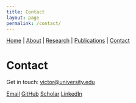 ```yaml
---
title: Contact
layout: page
permalink: /contact/
---
```

<!-- Navigation -->
[Home](/) | [About](/about/) | [Research](/research/) | [Publications](/publications/) | [Contact](/contact/)

# Contact

Get in touch: victor@university.edu

[Email](mailto:victor@university.edu) [GitHub](https://github.com/Ongevic) [Scholar](https://scholar.google.com) [LinkedIn](https://linkedin.com)
